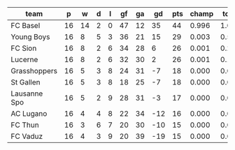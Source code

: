|     team     | p  | w  | d | l | gf | ga | gd  | pts | champ | top2  | top3  | top4  |  5-7  | bot4  | bot3  | bot2  |
|--------------|----|----|---|---|----|----|-----|-----|-------|-------|-------|-------|-------|-------|-------|-------|
| FC Basel     | 16 | 14 | 2 | 0 | 47 | 12 |  35 |  44 | 0.996 | 1.000 | 1.000 | 1.000 | 0.000 | 0.000 | 0.000 | 0.000|
| Young Boys   | 16 |  8 | 5 | 3 | 36 | 21 |  15 |  29 | 0.003 | 0.543 | 0.823 | 0.956 | 0.044 | 0.003 | 0.001 | 0.000|
| FC Sion      | 16 |  8 | 2 | 6 | 34 | 28 |   6 |  26 | 0.001 | 0.272 | 0.623 | 0.876 | 0.120 | 0.015 | 0.005 | 0.001|
| Lucerne      | 16 |  8 | 2 | 6 | 32 | 30 |   2 |  26 | 0.001 | 0.168 | 0.454 | 0.792 | 0.197 | 0.032 | 0.011 | 0.004|
| Grasshoppers | 16 |  5 | 3 | 8 | 24 | 31 |  -7 |  18 | 0.000 | 0.004 | 0.021 | 0.081 | 0.549 | 0.561 | 0.371 | 0.202|
| St Gallen    | 16 |  5 | 3 | 8 | 18 | 25 |  -7 |  18 | 0.000 | 0.003 | 0.018 | 0.071 | 0.536 | 0.588 | 0.393 | 0.215|
| Lausanne Spo | 16 |  5 | 2 | 9 | 28 | 31 |  -3 |  17 | 0.000 | 0.008 | 0.045 | 0.155 | 0.613 | 0.386 | 0.232 | 0.113|
| AC Lugano    | 16 |  4 | 4 | 8 | 22 | 34 | -12 |  16 | 0.000 | 0.001 | 0.009 | 0.035 | 0.406 | 0.730 | 0.559 | 0.367|
| FC Thun      | 16 |  3 | 6 | 7 | 20 | 30 | -10 |  15 | 0.000 | 0.001 | 0.007 | 0.029 | 0.374 | 0.765 | 0.597 | 0.402|
| FC Vaduz     | 16 |  4 | 3 | 9 | 20 | 39 | -19 |  15 | 0.000 | 0.000 | 0.001 | 0.007 | 0.162 | 0.919 | 0.832 | 0.695|
